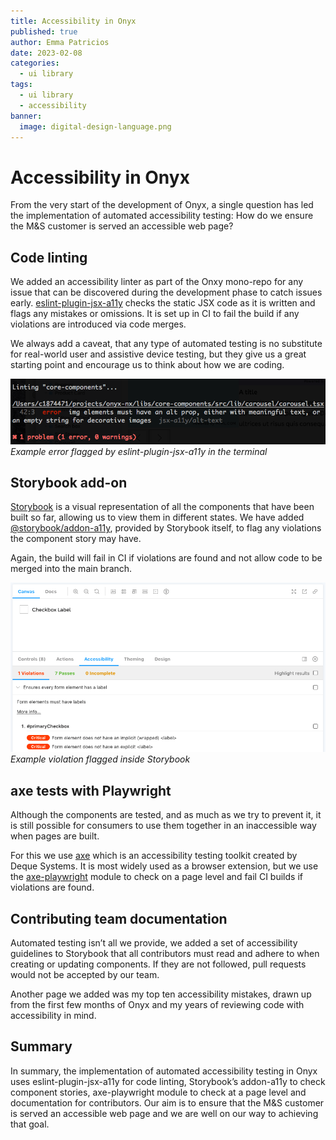 ```yaml
---
title: Accessibility in Onyx
published: true
author: Emma Patricios
date: 2023-02-08
categories:
  - ui library
tags:
  - ui library
  - accessibility
banner:
  image: digital-design-language.png
---
```


# Accessibility in Onyx

From the very start of the development of Onyx, a single question has led the implementation of automated accessibility testing: How do we ensure the M&S customer is served an accessible web page?

## Code linting

We added an accessibility linter as part of the Onxy mono-repo for any issue that can be discovered during the development phase to catch issues early. [eslint-plugin-jsx-a11y](https://github.com/jsx-eslint/eslint-plugin-jsx-a11y) checks the static JSX code as it is written and flags any mistakes or omissions. It is set up in CI to fail the build if any violations are introduced via code merges.

We always add a caveat, that any type of automated testing is no substitute for real-world user and assistive device testing, but they give us a great starting point and encourage us to think about how we are coding.

![image](/assets/img/2023-03-08-linting.png)
_Example error flagged by eslint-plugin-jsx-a11y in the terminal_

## Storybook add-on

[Storybook](https://dev-core-components.azurewebsites.net/) is a visual representation of all the components that have been built so far, allowing us to view them in different states. We have added [@storybook/addon-a11y](https://github.com/storybookjs/storybook/tree/main/addons/a11y), provided by Storybook itself, to flag any violations the component story may have.

Again, the build will fail in CI if violations are found and not allow code to be merged into the main branch.

![image](/assets/img/2023-03-08-storybook.png)
_Example violation flagged inside Storybook_

## axe tests with Playwright

Although the components are tested, and as much as we try to prevent it, it is still possible for consumers to use them together in an inaccessible way when pages are built.

For this we use [axe](https://www.deque.com/axe/) which is an accessibility testing toolkit created by Deque Systems. It is most widely used as a browser extension, but we use the [axe-playwright](https://github.com/abhinaba-ghosh/axe-playwright) module to check on a page level and fail CI builds if violations are found.

## Contributing team documentation

Automated testing isn’t all we provide, we added a set of accessibility guidelines to Storybook that all contributors must read and adhere to when creating or updating components. If they are not followed, pull requests would not be accepted by our team.

Another page we added was my top ten accessibility mistakes, drawn up from the first few months of Onyx and my years of reviewing code with accessibility in mind.

## Summary

In summary, the implementation of automated accessibility testing in Onyx uses eslint-plugin-jsx-a11y for code linting, Storybook’s addon-a11y to check component stories, axe-playwright module to check at a page level and documentation for contributors. Our aim is to ensure that the M&S customer is served an accessible web page and we are well on our way to achieving that goal.
